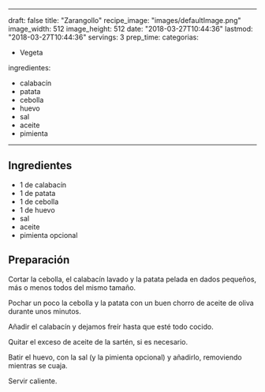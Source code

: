 
---
draft: false
title: "Zarangollo"
recipe_image: "images/defaultImage.png"
image_width: 512
image_height: 512
date: "2018-03-27T10:44:36"
lastmod: "2018-03-27T10:44:36"
servings: 3
prep_time: 
categorias:
  - Vegeta

ingredientes:
  - calabacín
  - patata
  - cebolla
  - huevo
  - sal
  - aceite
  - pimienta
---

## Ingredientes
- 1  de calabacín
- 1  de patata
- 1  de cebolla
- 1  de huevo
- sal
- aceite
- pimienta opcional

## Preparación
Cortar la cebolla, el calabacín lavado y la patata pelada en dados pequeños, más o menos todos del mismo tamaño.

Pochar un poco la cebolla y la patata con un buen chorro de aceite de oliva durante unos minutos.

Añadir el calabacín y dejamos freír hasta que esté todo cocido.

Quitar el exceso de aceite de la sartén, si es necesario.

Batir el huevo, con la sal (y la pimienta opcional) y añadirlo, removiendo mientras se cuaja.

Servir caliente.


